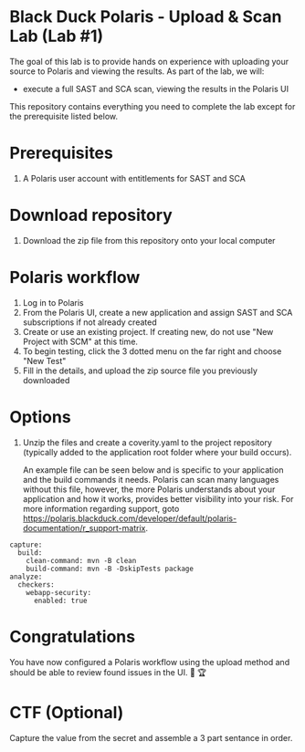 # Black Duck Polaris - Upload & Scan Lab (Lab #1)

The goal of this lab is to provide hands on experience with uploading your source to Polaris and viewing the results. As part of the lab, we will:
- execute a full SAST and SCA scan, viewing the results in the Polaris UI

This repository contains everything you need to complete the lab except for the prerequisite listed below.

# Prerequisites

1. A Polaris user account with entitlements for SAST and SCA

# Download repository

1. Download the zip file from this repository onto your local computer

# Polaris workflow

1. Log in to Polaris
2. From the Polaris UI, create a new application and assign SAST and SCA subscriptions if not already created
3. Create or use an existing project. If creating new, do not use "New Project with SCM" at this time.
4. To begin testing, click the 3 dotted menu on the far right and choose "New Test"
5. Fill in the details, and upload the zip source file you previously downloaded

# Options

1. Unzip the files and create a coverity.yaml to the project repository (typically added to the application root folder where your build occurs).

   An example file can be seen below and is specific to your application and the build commands it needs. Polaris can scan many languages without this file, however, the more Polaris understands about your application and how it works, provides better visibility into your risk. For more information regarding support, goto https://polaris.blackduck.com/developer/default/polaris-documentation/r_support-matrix.

```
capture:
  build:
    clean-command: mvn -B clean
    build-command: mvn -B -DskipTests package
analyze:
  checkers:
    webapp-security:
      enabled: true
```

# Congratulations

You have now configured a Polaris workflow using the upload method and should be able to review found issues in the UI. :clap: :trophy:

# CTF (Optional)

Capture the value from the secret and assemble a 3 part sentance in order. 
